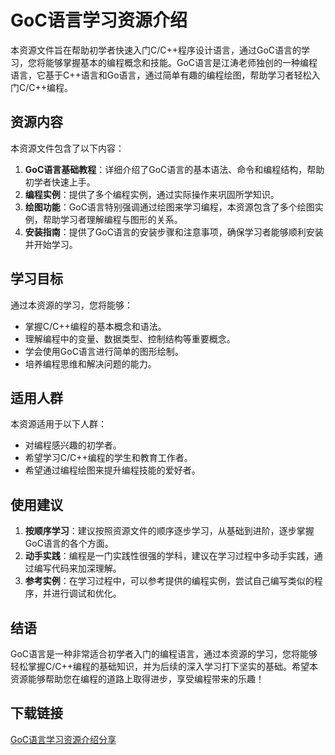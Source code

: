 # GoC语言学习资源介绍

本资源文件旨在帮助初学者快速入门C/C++程序设计语言，通过GoC语言的学习，您将能够掌握基本的编程概念和技能。GoC语言是江涛老师独创的一种编程语言，它基于C++语言和Go语言，通过简单有趣的编程绘图，帮助学习者轻松入门C/C++编程。

## 资源内容

本资源文件包含了以下内容：

1. **GoC语言基础教程**：详细介绍了GoC语言的基本语法、命令和编程结构，帮助初学者快速上手。
2. **编程实例**：提供了多个编程实例，通过实际操作来巩固所学知识。
3. **绘图功能**：GoC语言特别强调通过绘图来学习编程，本资源包含了多个绘图实例，帮助学习者理解编程与图形的关系。
4. **安装指南**：提供了GoC语言的安装步骤和注意事项，确保学习者能够顺利安装并开始学习。

## 学习目标

通过本资源的学习，您将能够：

- 掌握C/C++编程的基本概念和语法。
- 理解编程中的变量、数据类型、控制结构等重要概念。
- 学会使用GoC语言进行简单的图形绘制。
- 培养编程思维和解决问题的能力。

## 适用人群

本资源适用于以下人群：

- 对编程感兴趣的初学者。
- 希望学习C/C++编程的学生和教育工作者。
- 希望通过编程绘图来提升编程技能的爱好者。

## 使用建议

1. **按顺序学习**：建议按照资源文件的顺序逐步学习，从基础到进阶，逐步掌握GoC语言的各个方面。
2. **动手实践**：编程是一门实践性很强的学科，建议在学习过程中多动手实践，通过编写代码来加深理解。
3. **参考实例**：在学习过程中，可以参考提供的编程实例，尝试自己编写类似的程序，并进行调试和优化。

## 结语

GoC语言是一种非常适合初学者入门的编程语言，通过本资源的学习，您将能够轻松掌握C/C++编程的基础知识，并为后续的深入学习打下坚实的基础。希望本资源能够帮助您在编程的道路上取得进步，享受编程带来的乐趣！

## 下载链接

[GoC语言学习资源介绍分享](https://pan.quark.cn/s/13e27c02e5e6)